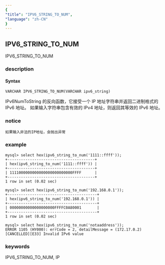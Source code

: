 ```yaml
---
{
"title": "IPV6_STRING_TO_NUM",
"language": "zh-CN"
}
---
```


<!-- 
Licensed to the Apache Software Foundation (ASF) under one
or more contributor license agreements.  See the NOTICE file
distributed with this work for additional information
regarding copyright ownership.  The ASF licenses this file
to you under the Apache License, Version 2.0 (the
"License"); you may not use this file except in compliance
with the License.  You may obtain a copy of the License at
  http://www.apache.org/licenses/LICENSE-2.0
Unless required by applicable law or agreed to in writing,
software distributed under the License is distributed on an
"AS IS" BASIS, WITHOUT WARRANTIES OR CONDITIONS OF ANY
KIND, either express or implied.  See the License for the
specific language governing permissions and limitations
under the License.
-->

## IPV6_STRING_TO_NUM

<version since="dev">

IPV6_STRING_TO_NUM

</version>

### description

#### Syntax

`VARCHAR IPV6_STRING_TO_NUM(VARCHAR ipv6_string)`

IPv6NumToString 的反向函数，它接受一个 IP 地址字符串并返回二进制格式的 IPv6 地址。
如果输入字符串包含有效的 IPv4 地址，则返回其等效的 IPv6 地址。

### notice

`如果输入非法的IP地址，会抛出异常`

### example
```
mysql> select hex(ipv6_string_to_num('1111::ffff'));
+---------------------------------------+
| hex(ipv6_string_to_num('1111::ffff')) |
+---------------------------------------+
| 1111000000000000000000000000FFFF      |
+---------------------------------------+
1 row in set (0.02 sec)

mysql> select hex(ipv6_string_to_num('192.168.0.1'));
+----------------------------------------+
| hex(ipv6_string_to_num('192.168.0.1')) |
+----------------------------------------+
| 00000000000000000000FFFFC0A80001       |
+----------------------------------------+
1 row in set (0.02 sec)

mysql> select hex(ipv6_string_to_num('notaaddress'));
ERROR 1105 (HY000): errCode = 2, detailMessage = (172.17.0.2)[CANCELLED][E33] Invalid IPv6 value
```

### keywords

IPV6_STRING_TO_NUM, IP